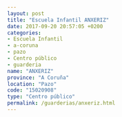 ```yaml
---
layout: post
title: "Escuela Infantil ANXERIZ"
date: 2017-09-20 20:57:05 +0200
categories:
- Escuela Infantil
- a-coruna
- pazo
- Centro público
- guarderia
name: "ANXERIZ"
province: "A Coruña"
location: "Pazo"
code: "15020908"
type: "Centro público"
permalink: /guarderias/anxeriz.html
---
```

